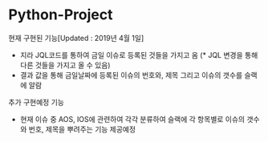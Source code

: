 # Python-Project

현재 구현된 기능[Updated : 2019년 4월 1일]
- 지라 JQL코드를 통하여 금일 이슈로 등록된 것들을 가지고 옴 
(* JQL 변경을 통해 다른 것들을 가지고 올 수 있음)
- 결과 값을 통해 금일날짜에 등록된 이슈의 번호와, 제목 그리고 이슈의 갯수를 슬랙에 알람

추가 구현예정 기능
- 현재 이슈 중 AOS, IOS에 관련하여 각각 분류하여 슬랙에 각 항목별로 이슈의 갯수와 번호, 제목을 뿌려주는 기능 제공예정

